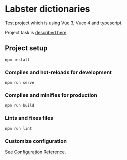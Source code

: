 # Labster dictionaries

Test project which is using Vue 3, Vuex 4 and typescript.

Project task is [described here](https://docs.google.com/document/d/1NdnehdefmS4oy7a2xEVkYkVp_Ke2de4U).

## Project setup

```
npm install
```

### Compiles and hot-reloads for development

```
npm run serve
```

### Compiles and minifies for production

```
npm run build
```

### Lints and fixes files

```
npm run lint
```

### Customize configuration

See [Configuration Reference](https://cli.vuejs.org/config/).
